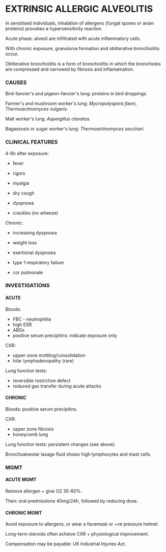 # EXTRINSIC ALLERGIC ALVEOLITIS

In sensitised individuals, inhalation of allergens (fungal spores or avian proteins) provokes a hypersensitivity reaction.

Acute phase: alveoli are infiltrated with acute inflammatory cells.

With chronic exposure, granuloma formation and obliterative bronchiolitis occur.

Obliterative bronchiolitis is a form of bronchiolitis in which the bronchioles are compressed and narrowed by fibrosis and inflamamation.

### CAUSES

Bird-fancier's and pigeon-fancier's lung: proteins in bird droppings.

Farmer's and mushroom worker's lung: *Mycropolyspora faeni*, *Thermoactinomyces vulgaris*.

Malt worker's lung: *Aspergillus clavatus*.

Bagassosis or sugar worker's lung: *Thermoactinomyces sacchari*.

### CLINICAL FEATURES

4-6h after exposure:

- fever

- rigors

- myalgia

- dry cough

- dyspnoea

- crackles (no wheeze)

Chronic:

- increasing dyspnoea

- weight loss

- exertional dyspnoea

- type 1 respiratory failure

- cor pulmonale

### INVESTIGATIONS

#### ACUTE 

Bloods:

- FBC - neutrophilia
- high ESR
- ABGs
- positive serum precipitins: indicate exposure only

CXR:

- upper-zone mottling/consolidation
- hilar lymphadenopathy (rare)

Lung function tests:

- reversible restrictive defect
- reduced gas transfer during acute attacks

#### CHRONIC

Bloods: positive serum precipitins.

CXR:

- upper zone fibrosis
- honeycomb lung

Lung function tests: persistent changes (see above).

Bronchoalveolar lavage fluid shows high lymphocytes and mast cells.


### MGMT

#### ACUTE MGMT

Remove allergen + give O2 35-60%.

Then: oral prednisolone 40mg/24h, followed by reducing dose.

#### CHRONIC MGMT

Avoid exposure to allergens, or wear a facemask or +ve pressure helmet.

Long-term steroids often acheive CXR + physiological improvement.

Compensation may be payable: UK Industrial Injuries Act.